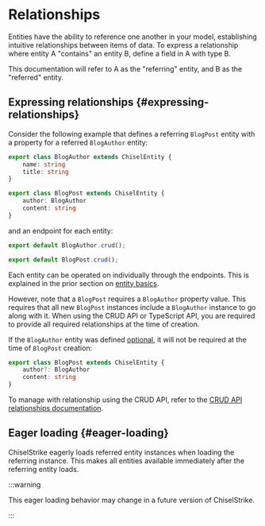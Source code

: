 # Relationships

Entities have the ability to reference one another in your model, establishing
intuitive relationships between items of data. To express a relationship where
entity A "contains" an entity B, define a field in A with type B.

This documentation will refer to A as the "referring" entity, and B as the
"referred" entity.

## Expressing relationships {#expressing-relationships}

Consider the following example that defines a referring `BlogPost` entity with a
property for a referred `BlogAuthor` entity:

```ts title="model/entities.ts"
export class BlogAuthor extends ChiselEntity {
    name: string
    title: string
}

export class BlogPost extends ChiselEntity {
    author: BlogAuthor
    content: string
}
```

and an endpoint for each entity:

```ts title="endpoints/blog-authors.ts"
export default BlogAuthor.crud();
```

```ts title="endpoints/blog-posts.ts"
export default BlogPost.crud();
```

Each entity can be operated on individually through the endpoints. This is
explained in the prior section on [entity basics].

However, note that a `BlogPost` requires a `BlogAuthor` property value. This
requires that all new `BlogPost` instances include a `BlogAuthor` instance to go
along with it. When using the CRUD API or TypeScript API, you are required to
provide all required relationships at the time of creation.

If the `BlogAuthor` entity was defined [optional], it will not be required at
the time of `BlogPost` creation:

```ts
export class BlogPost extends ChiselEntity {
    author?: BlogAuthor
    content: string
}
```

To manage with relationship using the CRUD API, refer to the [CRUD API
relationships documentation][crud-api-relationships].

## Eager loading {#eager-loading}

ChiselStrike eagerly loads referred entity instances when loading the referring
instance. This makes all entities available immediately after the referring
entity loads.

:::warning

This eager loading behavior may change in a future version of ChiselStrike.

:::


[entity basics]: ./entity-basics
[crud-api-relationships]: ../entity-crud-api/relationships
[optional]: ./entity-basics#optional-properties
